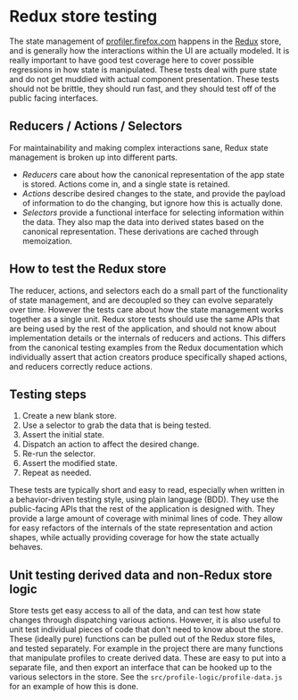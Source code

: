 # Redux store testing

The state management of [profiler.firefox.com](https://profiler.firefox.com) happens in the [Redux](http://redux.js.org/) store, and is generally how the interactions within the UI are actually modeled. It is really important to have good test coverage here to cover possible regressions in how state is manipulated. These tests deal with pure state and do not get muddied with actual component presentation. These tests should not be brittle, they should run fast, and they should test off of the public facing interfaces.

## Reducers / Actions / Selectors

For maintainability and making complex interactions sane, Redux state management is broken up into different parts.

- _Reducers_ care about how the canonical representation of the app state is stored. Actions come in, and a single state is retained.
- _Actions_ describe desired changes to the state, and provide the payload of information to do the changing, but ignore how this is actually done.
- _Selectors_ provide a functional interface for selecting information within the data. They also map the data into derived states based on the canonical representation. These derivations are cached through memoization.

## How to test the Redux store

The reducer, actions, and selectors each do a small part of the functionality of state management, and are decoupled so they can evolve separately over time. However the tests care about how the state management works together as a single unit. Redux store tests should use the same APIs that are being used by the rest of the application, and should not know about implementation details or the internals of reducers and actions. This differs from the canonical testing examples from the Redux documentation which individually assert that action creators produce specifically shaped actions, and reducers correctly reduce actions.

## Testing steps

1.  Create a new blank store.
2.  Use a selector to grab the data that is being tested.
3.  Assert the initial state.
4.  Dispatch an action to affect the desired change.
5.  Re-run the selector.
6.  Assert the modified state.
7.  Repeat as needed.

These tests are typically short and easy to read, especially when written in a behavior-driven testing style, using plain language (BDD). They use the public-facing APIs that the rest of the application is designed with. They provide a large amount of coverage with minimal lines of code. They allow for easy refactors of the internals of the state representation and action shapes, while actually providing coverage for how the state actually behaves.

## Unit testing derived data and non-Redux store logic

Store tests get easy access to all of the data, and can test how state changes through dispatching various actions. However, it is also useful to unit test individual pieces of code that don't need to know about the store. These (ideally pure) functions can be pulled out of the Redux store files, and tested separately. For example in the project there are many functions that manipulate profiles to create derived data. These are easy to put into a separate file, and then export an interface that can be hooked up to the various selectors in the store. See the `src/profile-logic/profile-data.js` for an example of how this is done.
